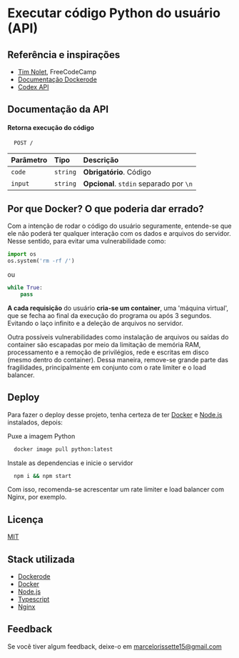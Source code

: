 
# Executar código Python do usuário (API)

## Referência e inspirações

- [Tim Nolet](https://www.freecodecamp.org/news/running-untrusted-javascript-as-a-saas-is-hard-this-is-how-i-tamed-the-demons-973870f76e1c/), FreeCodeCamp
- [Documentação Dockerode](https://github.com/apocas/dockerode)
- [Codex API](https://github.com/Jaagrav/CodeX-API)

## Documentação da API

#### Retorna execução do código

```http
  POST /
```

| Parâmetro   | Tipo       | Descrição                           |
| :---------- | :--------- | :---------------------------------- |
| `code` | `string` | **Obrigatório**. Código|
| `input` | `string` | **Opcional**. `stdin` separado por `\n`|

## Por que Docker? O que poderia dar errado?

Com a intenção de rodar o código do usuário seguramente, entende-se que ele não poderá ter qualquer interação com os dados e arquivos do servidor.
Nesse sentido, para evitar uma vulnerabilidade como:

```python
import os
os.system('rm -rf /')
```

ou

```python
while True: 
    pass
```

**A cada requisição** do usuário **cria-se um container**, uma 'máquina virtual', que se fecha ao final da execução do programa ou após 3 segundos.
Evitando o laço infinito e a deleção de arquivos no servidor.
  
  Outra possíveis vulnerabilidades como instalação de arquivos ou saídas do container são escapadas por meio da limitação de memória RAM, processamento e a remoção de privilégios, rede e escritas em disco (mesmo dentro do container).
  Dessa maneira, remove-se grande parte das fragilidades, principalmente em conjunto com o rate limiter e o load balancer.

## Deploy

Para fazer o deploy desse projeto, tenha certeza de ter [Docker](https://www.docker.com/) e [Node.js](https://nodejs.org/en/) instalados, depois:

Puxe a imagem Python

```bash
  docker image pull python:latest
```

Instale as dependencias e inicie o servidor

```bash
  npm i && npm start
```

Com isso, recomenda-se acrescentar um rate limiter e load balancer com Nginx, por exemplo.

## Licença

[MIT](https://choosealicense.com/licenses/mit/)

## Stack utilizada

- [Dockerode](https://github.com/apocas/dockerode)
- [Docker](https://www.docker.com/)
- [Node.js](https://nodejs.org/)
- [Typescript](https://www.typescriptlang.org/)
- [Nginx](https://www.nginx.com/)

## Feedback

Se você tiver algum feedback, deixe-o em <marcelorissette15@gmail.com>
